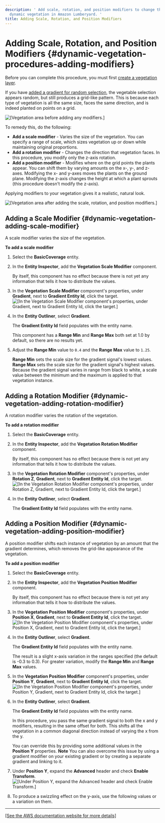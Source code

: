 ```yaml
---
description: ' Add scale, rotation, and position modifiers to change the look of your
  dynamic vegetation in Amazon Lumberyard. '
title: Adding Scale, Rotation, and Position Modifiers
---
```

# Adding Scale, Rotation, and Position Modifiers {#dynamic-vegetation-procedures-adding-modifiers}

Before you can complete this procedure, you must first [create a vegetation layer](/docs/userguide/vegetation/procedures-create-vegetation-layer.md)\.

If you have [added a gradient for random selection](/docs/userguide/vegetation/procedures-gradient-random-selection.md), the vegetable selection appears random, but still produces a grid\-like pattern\. This is because each type of vegetation is all the same size, faces the same direction, and is indeed planted on points on a grid\.

![\[Vegetation area before adding any modifiers.\]](/images/userguide/vegetation/dynamic/dynamic-vegetation-procedures-adding-modifiers-before.png)

To remedy this, do the following:
+ **Add a scale modifier** - Varies the size of the vegetation\. You can specify a range of scale, which sizes vegetation up or down while maintaining original proportions\.
+ **Add a rotation modifier** - Changes the direction that vegetation faces\. In this procedure, you modify only the z\-axis rotation\.
+ **Add a position modifier** - Modifies where on the grid points the plants appear\. You can shift them by varying amounts on the x\-, y\-, and z\-axes\. Modifying the x\- and y\-axes moves the plants on the ground plane\. Modifying the z\-axis changes the height at which a plant sprouts \(this procedure doesn't modify the z\-axis\)\.

Applying modifiers to your vegetation gives it a realistic, natural look\.

![\[Vegetation area after adding the scale, rotation, and position modifiers.\]](/images/userguide/vegetation/dynamic/dynamic-vegetation-procedures-adding-modifiers-after.png)

## Adding a Scale Modifier {#dynamic-vegetation-adding-scale-modifier}

A scale modifier varies the size of the vegetation\.

**To add a scale modifier**

1. Select the **BasicCoverage** entity\.

1. In the **Entity Inspector**, add the **Vegetation Scale Modifier** component\.

   By itself, this component has no effect because there is not yet any information that tells it how to distribute the values\.

1. In the **Vegetation Scale Modifier** component's properties, under **Gradient**, next to **Gradient Entity Id**, click the target\.
![\[In the Vegetation Scale Modifier component's properties, under Gradient, next to Gradient Entity Id, click the target.\]](/images/userguide/vegetation/dynamic/dynamic-vegetation-adding-scale-modifier-target.png)

1. In the **Entity Outliner**, select **Gradient**\.

   The **Gradient Entity Id** field populates with the entity name\.

   This component has a **Range Min** and **Range Max** both set at 1\.0 by default, so there are no results yet\.

1. Adjust the **Range Min** value to `0.4` and the **Range Max** value to `1.25`\.

   **Range Min** sets the scale size for the gradient signal's lowest values\. **Range Max** sets the scale size for the gradient signal's highest values\. Because the gradient signal varies in range from black to white, a scale value between the minimum and the maximum is applied to that vegetation instance\.

## Adding a Rotation Modifier {#dynamic-vegetation-adding-rotation-modifier}

A rotation modifier varies the rotation of the vegetation\.

**To add a rotation modifier**

1. Select the **BasicCoverage** entity\.

1. In the **Entity Inspector**, add the **Vegetation Rotation Modifier** component\.

   By itself, this component has no effect because there is not yet any information that tells it how to distribute the values\.

1. In the **Vegetation Rotation Modifier** component's properties, under **Rotation Z**, **Gradient**, next to **Gradient Entity Id**, click the target\.
![\[In the Vegetation Rotation Modifier component's properties, under Rotation Z, Gradient, next to Gradient Entity Id, click the target.\]](/images/userguide/vegetation/dynamic/dynamic-vegetation-adding-rotation-modifier-target.png)

1. In the **Entity Outliner**, select **Gradient**\.

   The **Gradient Entity Id** field populates with the entity name\.

## Adding a Position Modifier {#dynamic-vegetation-adding-position-modifier}

A position modifier shifts each instance of vegetation by an amount that the gradient determines, which removes the grid\-like appearance of the vegetation\.

**To add a position modifier**

1. Select the **BasicCoverage** entity\.

1. In the **Entity Inspector**, add the **Vegetation Position Modifier** component\.

   By itself, this component has no effect because there is not yet any information that tells it how to distribute the values\.

1. In the **Vegetation Position Modifier** component's properties, under **Position X**, **Gradient**, next to **Gradient Entity Id**, click the target\.
![\[In the Vegetation Position Modifier component's properties, under Position X, Gradient, next to Gradient Entity Id, click the target.\]](/images/userguide/vegetation/dynamic/dynamic-vegetation-procedures-adding-modifiers-target.png)

1. In the **Entity Outliner**, select **Gradient**\.

   The **Gradient Entity Id** field populates with the entity name\.

   The result is a slight x\-axis variation in the ranges specified \(the default is \-0\.3 to 0\.3\)\. For greater variation, modify the **Range Min** and **Range Max** values\.

1. In the **Vegetation Position Modifier** component's properties, under **Position Y**, **Gradient**, next to **Gradient Entity Id**, click the target\.
![\[In the Vegetation Position Modifier component's properties, under Position Y, Gradient, next to Gradient Entity Id, click the target.\]](/images/userguide/vegetation/dynamic/dynamic-vegetation-procedures-adding-modifiers-target-y.png)

1. In the **Entity Outliner**, select **Gradient**\.

   The **Gradient Entity Id** field populates with the entity name\.

   In this procedure, you pass the same gradient signal to both the x and y modifiers, resulting in the same offset for both\. This shifts all the vegetation in a common diagonal direction instead of varying the x from the y\.

   You can override this by providing some additional values in the **Position Y** properties\.
**Note**
You can also overcome this issue by using a gradient modifier on your existing gradient or by creating a separate gradient and linking to it\.

1. Under **Position Y**, expand the **Advanced** header and check **Enable Transform**\.
![\[Under Position Y, expand the Advanced header and check Enable Transform.\]](/images/userguide/vegetation/dynamic/dynamic-vegetation-procedures-adding-modifiers-transform.png)

1. To produce a swizzling effect on the y\-axis, use the following values or a variation on them\.
****
[\[See the AWS documentation website for more details\]](/docs/userguide/vegetation/procedures-adding-modifiers)